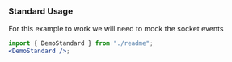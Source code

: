 ### Standard Usage

For this example to work we will need to mock the socket events

```jsx harmony
import { DemoStandard } from "./readme";
<DemoStandard />;
```
